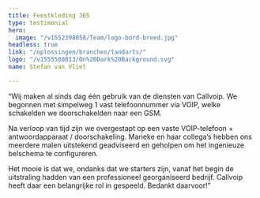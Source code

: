 ```yaml
---
title: Feestkleding 365
type: testimonial
hero:
  image: "/v1552398058/Team/logo-bord-breed.jpg"
headless: true
link: "/oplossingen/branches/tandarts/"
logo: "/v1555508013/On%20Dark%20Background.svg"
name: Stefan van Vliet

---
```

“Wij maken al sinds dag één gebruik van de diensten van Callvoip. We begonnen met simpelweg 1 vast telefoonnummer via VOIP, welke schakelden we doorschakelden naar een GSM.

Na verloop van tijd zijn we overgestapt op een vaste VOIP-telefoon + antwoordapparaat / doorschakeling. Marieke en haar collega’s hebben ons meerdere malen uitstekend geadviseerd en geholpen om het ingenieuze belschema te configureren.

Het mooie is dat we, ondanks dat we starters zijn, vanaf het begin de uitstraling hadden van een professioneel georganiseerd bedrijf. Callvoip heeft daar een belangrijke rol in gespeeld. Bedankt daarvoor!”